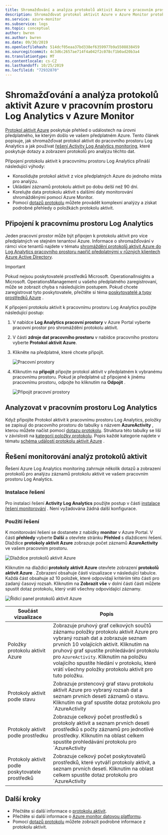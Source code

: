 ```yaml
---
title: Shromažďování a analýza protokolů aktivit Azure v pracovním prostoru Log Analytics | Microsoft Docs
description: Shromažďovat protokol aktivit Azure v Azure Monitor protokoly a používat řešení pro monitorování k analýze a hledání protokolu aktivit Azure napříč všemi předplatnými Azure.
ms.service: azure-monitor
ms.subservice: logs
ms.topic: conceptual
author: bwren
ms.author: bwren
ms.date: 09/30/2019
ms.openlocfilehash: 514dcf05eaa37bd338ef6359977b9a5508838459
ms.sourcegitcommit: 4c3d6c2657ae714f4a042f2c078cf1b0ad20b3a4
ms.translationtype: MT
ms.contentlocale: cs-CZ
ms.lasthandoff: 10/25/2019
ms.locfileid: "72932870"
---
```

# <a name="collect-and-analyze-azure-activity-logs-in-log-analytics-workspace-in-azure-monitor"></a>Shromažďování a analýza protokolů aktivit Azure v pracovním prostoru Log Analytics v Azure Monitor
[Protokol aktivit Azure](activity-logs-overview.md) poskytuje přehled o událostech na úrovni předplatného, ke kterým došlo ve vašem předplatném Azure. Tento článek popisuje, jak shromažďovat protokol aktivit do pracovního prostoru Log Analytics a jak používat [řešení Activity Log Analytics monitoring](../insights/solutions.md), které poskytuje dotazy a zobrazení protokolů pro analýzu těchto dat. 

Připojení protokolu aktivit k pracovnímu prostoru Log Analytics přináší následující výhody:

- Konsolidujte protokol aktivit z více předplatných Azure do jednoho místa pro analýzu.
- Ukládání záznamů protokolu aktivit po dobu delší než 90 dní.
- Korelujte data protokolu aktivit s dalšími daty monitorování shromážděnými pomocí Azure Monitor.
- Pomocí [dotazů protokolu](../log-query/log-query-overview.md) můžete provádět komplexní analýzy a získat podrobné přehledy o položkách protokolu aktivit.

## <a name="connect-to-log-analytics-workspace"></a>Připojení k pracovnímu prostoru Log Analytics
Jeden pracovní prostor může být připojen k protokolu aktivit pro více předplatných ve stejném tenantovi Azure. Informace o shromažďování v rámci více tenantů najdete v tématu [shromáždění protokolů aktivit Azure do Log Analytics pracovního prostoru napříč předplatnými v různých klientech Azure Active Directory](activity-log-collect-tenants.md).

> [!IMPORTANT]
> Pokud nejsou poskytovatelé prostředků Microsoft. OperationalInsights a Microsoft. OperationsManagement u vašeho předplatného zaregistrovaní, může se zobrazit chyba s následujícím postupem. Pokud chcete zaregistrovat tyto poskytovatele, přečtěte si téma [poskytovatelé a typy prostředků Azure](../../azure-resource-manager/resource-manager-supported-services.md) .

K připojení protokolu aktivit k pracovnímu prostoru Log Analytics použijte následující postup:

1. V nabídce **Log Analytics pracovní prostory** v Azure Portal vyberte pracovní prostor pro shromáždění protokolu aktivit.
1. V části **zdroje dat pracovního prostoru** v nabídce pracovního prostoru vyberte **Protokol aktivit Azure**.
1. Klikněte na předplatné, které chcete připojit.

    ![Pracovní prostory](media/activity-log-export/workspaces.png)

1. Kliknutím na **připojit** připojte protokol aktivit v předplatném k vybranému pracovnímu prostoru. Pokud je předplatné už připojené k jinému pracovnímu prostoru, odpojte ho kliknutím na **Odpojit** .

    ![Připojit pracovní prostory](media/activity-log-export/connect-workspace.png)

## <a name="analyze-in-log-analytics-workspace"></a>Analyzovat v pracovním prostoru Log Analytics
Když připojíte Protokol aktivit k pracovnímu prostoru Log Analytics, položky se zapisují do pracovního prostoru do tabulky s názvem **AzureActivity** , kterou můžete načíst pomocí [dotazu protokolu](../log-query/log-query-overview.md). Struktura této tabulky se liší v závislosti na [kategorii položky protokolu](activity-logs-overview.md#categories-in-the-activity-log). Popis každé kategorie najdete v tématu [schéma událostí protokolu aktivit Azure](activity-log-schema.md) .

## <a name="activity-logs-analytics-monitoring-solution"></a>Řešení monitorování analýz protokolů aktivit
Řešení Azure Log Analytics monitoring zahrnuje několik dotazů a zobrazení protokolů pro analýzu záznamů protokolu aktivit ve vašem pracovním prostoru Log Analytics.

### <a name="install-the-solution"></a>Instalace řešení
Pro instalaci řešení **Activity Log Analytics** použijte postup v části [instalace řešení monitorování](../insights/solutions.md#install-a-monitoring-solution) . Není vyžadována žádná další konfigurace.

### <a name="use-the-solution"></a>Použití řešení
K monitorování řešení se dostanete z nabídky **monitor** v Azure Portal. V části **přehledy** vyberte **Další** a otevřete stránku **Přehled** s dlaždicemi řešení. Dlaždice **protokoly aktivit Azure** zobrazuje počet záznamů **AzureActivity** ve vašem pracovním prostoru.

![Dlaždice protokolů aktivit Azure](media/collect-activity-logs/azure-activity-logs-tile.png)


Kliknutím na dlaždici **protokoly aktivit Azure** otevřete zobrazení **protokolů aktivit Azure** . Zobrazení obsahuje části vizualizace v následující tabulce. Každá část obsahuje až 10 položek, které odpovídají kritériím této části pro zadaný časový rozsah. Kliknutím na **Zobrazit vše** v dolní části části můžete spustit dotaz protokolu, který vrátí všechny odpovídající záznamy.

![Řídicí panel protokolů aktivit Azure](media/collect-activity-logs/activity-log-dash.png)

| Součást vizualizace | Popis |
| --- | --- |
| Položky protokolu aktivit Azure | Zobrazuje pruhový graf celkových součtů záznamu položky protokolu aktivit Azure pro vybraný rozsah dat a zobrazuje seznam prvních 10 volajících aktivit. Kliknutím na pruhový graf spustíte prohledávání protokolu pro `AzureActivity`. Kliknutím na položku volajícího spustíte hledání v protokolu, které vrátí všechny položky protokolu aktivit pro tuto položku. |
| Protokoly aktivit podle stavu | Zobrazuje prstencový graf stavu protokolu aktivit Azure pro vybraný rozsah dat a seznam prvních deseti záznamů o stavu. Kliknutím na graf spustíte dotaz protokolu pro `AzureActivity | summarize AggregatedValue = count() by ActivityStatus`. Kliknutím na položku stavu spustíte hledání v protokolu, které vrátí všechny položky protokolu aktivit pro daný záznam o stavu. |
| Protokoly aktivit podle prostředku | Zobrazuje celkový počet prostředků s protokoly aktivit a seznam prvních deseti prostředků s počty záznamů pro jednotlivé prostředky. Kliknutím na oblast celkem spustíte prohledávání protokolu pro `AzureActivity | summarize AggregatedValue = count() by Resource`, které zobrazuje všechny prostředky Azure dostupné pro řešení. Kliknutím na prostředek spustíte dotaz protokolu, který vrátí všechny záznamy aktivit pro daný prostředek. |
| Protokoly aktivit podle poskytovatele prostředků | Zobrazuje celkový počet poskytovatelů prostředků, které vytváří protokoly aktivit, a seznam prvních deseti. Kliknutím na oblast celkem spustíte dotaz protokolu pro `AzureActivity | summarize AggregatedValue = count() by ResourceProvider`, který zobrazuje všechny poskytovatele prostředků Azure. Kliknutím na poskytovatele prostředků spusťte dotaz protokolu, který vrátí všechny záznamy aktivit pro daného zprostředkovatele. |

## <a name="next-steps"></a>Další kroky

- Přečtěte si další informace o [protokolu aktivit](activity-logs-overview.md).
- Přečtěte si další informace o [Azure monitor datovou platformu](data-platform.md).
- Pomocí [dotazů protokolu](../log-query/log-query-overview.md) můžete zobrazit podrobné informace z protokolu aktivit.
